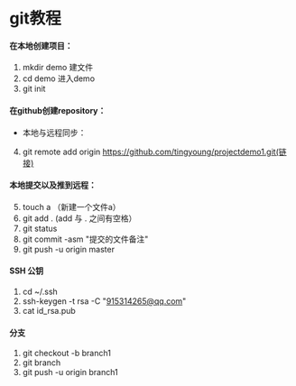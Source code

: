# git教程
#### 在本地创建项目：
1. mkdir demo 建文件
2. cd demo 进入demo
3. git init

#### 在github创建repository：
- 本地与远程同步：
4. git remote add origin https://github.com/tingyoung/projectdemo1.git(链接)

#### 本地提交以及推到远程：
5. touch a （新建一个文件a）
6. git add . (add 与 . 之间有空格）
7. git status  
8. git commit -asm "提交的文件备注" 
9. git push -u origin master 

#### SSH  公钥
1. cd ~/.ssh
2. ssh-keygen -t rsa -C "915314265@qq.com"
3. cat id_rsa.pub

#### 分支
1. git checkout -b branch1
2. git branch
3. git push -u origin branch1


